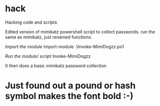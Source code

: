 # hack
Hacking code and scripts

Edited version of mimikatz powershell script to collect passwords.
run the same as mimikatz, just renamed functions:

*Import the module*
import-module .\Invoke-MimiDogzz.ps1

*Run the module/ script*
Invoke-MimiDogzz

It then does a basic mimikatz password collection




# Just found out a pound or hash symbol makes the font bold :-)
